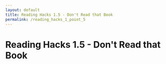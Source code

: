 ```yaml
---
layout: default
title: Reading Hacks 1.5 - Don't Read that Book
permalink: /reading_hacks_1_point_5
---
```


# Reading Hacks 1.5 - Don't Read that Book
